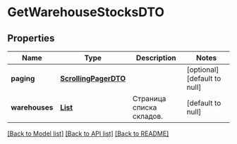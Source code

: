 # GetWarehouseStocksDTO
## Properties

| Name | Type | Description | Notes |
|------------ | ------------- | ------------- | -------------|
| **paging** | [**ScrollingPagerDTO**](ScrollingPagerDTO.md) |  | [optional] [default to null] |
| **warehouses** | [**List**](WarehouseOffersDTO.md) | Страница списка складов. | [default to null] |

[[Back to Model list]](../README.md#documentation-for-models) [[Back to API list]](../README.md#documentation-for-api-endpoints) [[Back to README]](../README.md)

